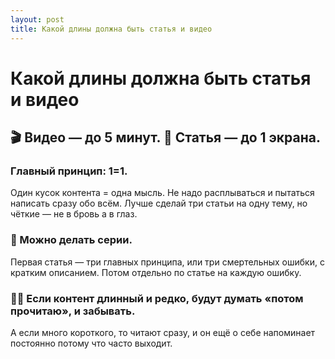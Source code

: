 ```yaml
---
layout: post
title: Какой длины должна быть статья и видео
---
```


# Какой длины должна быть статья и видео

## 🎬 Видео — до 5 минут. 📑 Статья — до 1 экрана.

### Главный принцип: 1=1. 
Один кусок контента = одна мысль. Не надо расплываться и пытаться написать сразу обо всём. Лучше сделай три статьи на одну тему, но чёткие — не в бровь а в глаз.

### 🍒 Можно делать серии. 
Первая статья — три главных принципа, или три смертельных ошибки, с кратким описанием. Потом отдельно по статье на каждую ошибку.

### 📰😒 Если контент длинный и редко, будут думать «потом прочитаю», и забывать. 
А если много короткого, то читают сразу, и он ещё о себе напоминает постоянно потому что часто выходит.

